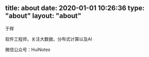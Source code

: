 title: about
date: 2020-01-01 10:26:36
type: "about"
layout: "about"
---

于辉

软件工程师，关注大数据，分布式计算以及AI

微信公众号：HuiNotes
